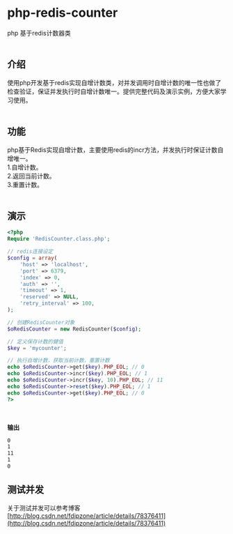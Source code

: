 # php-redis-counter
php 基于redis计数器类<br><br>

## 介绍
使用php开发基于redis实现自增计数类，对并发调用时自增计数的唯一性也做了检查验证，保证并发执行时自增计数唯一。提供完整代码及演示实例，方便大家学习使用。<br><br>

## 功能
php基于Redis实现自增计数，主要使用redis的incr方法，并发执行时保证计数自增唯一。<br>
1.自增计数。<br>
2.返回当前计数。<br>
3.重置计数。<br><br>


## 演示

```php
<?php
Require 'RedisCounter.class.php';

// redis连接设定
$config = array(
    'host' => 'localhost',
    'port' => 6379,
    'index' => 0,
    'auth' => '',
    'timeout' => 1,
    'reserved' => NULL,
    'retry_interval' => 100,
);

// 创建RedisCounter对象
$oRedisCounter = new RedisCounter($config);

// 定义保存计数的健值
$key = 'mycounter';

// 执行自增计数，获取当前计数，重置计数
echo $oRedisCounter->get($key).PHP_EOL; // 0
echo $oRedisCounter->incr($key).PHP_EOL; // 1
echo $oRedisCounter->incr($key, 10).PHP_EOL; // 11
echo $oRedisCounter->reset($key).PHP_EOL; // 1
echo $oRedisCounter->get($key).PHP_EOL; // 0 
?>
```

<br>

**输出**<br>

```txt
0
1
11
1
0
```

## 测试并发

关于测试并发可以参考博客 [http://blog.csdn.net/fdipzone/article/details/78376411](http://blog.csdn.net/fdipzone/article/details/78376411)